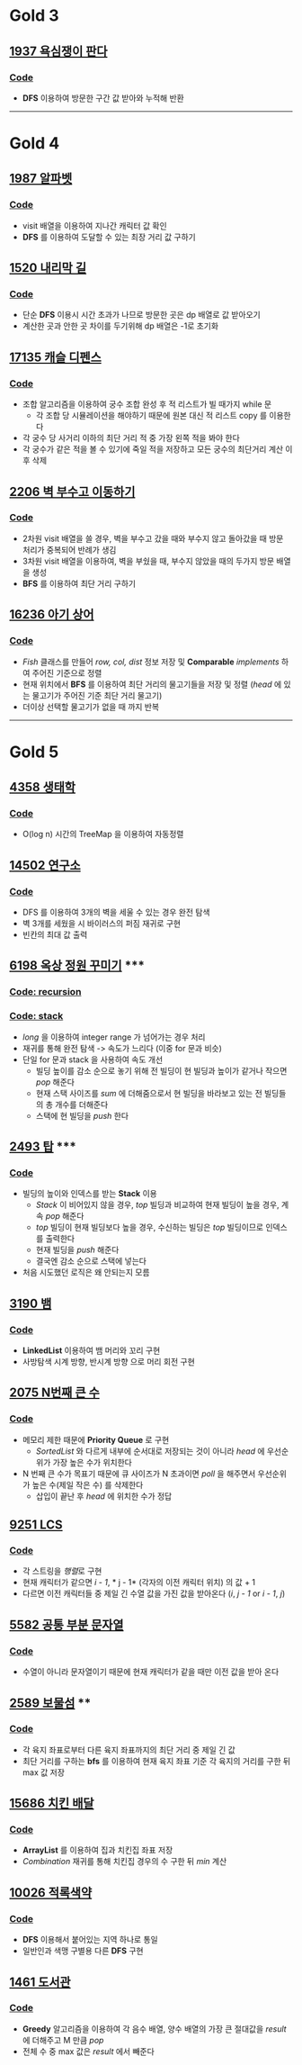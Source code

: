 # Gold 3
## [1937 욕심쟁이 판다](https://www.acmicpc.net/problem/1937)
### [Code](https://github.com/ljiwoo59/Algorithm_Java/blob/master/Baekjoon/gold/B1937.java)
* **DFS** 이용하여 방문한 구간 값 받아와 누적해 반환

---

# Gold 4
## [1987 알파벳](https://www.acmicpc.net/problem/1987)
### [Code](https://github.com/ljiwoo59/Algorithm_Java/blob/master/Baekjoon/gold/B1987.java)
* visit 배열을 이용하여 지나간 캐릭터 값 확인
* **DFS** 를 이용하여 도달할 수 있는 최장 거리 값 구하기

## [1520 내리막 길](https://www.acmicpc.net/problem/1520)
### [Code](https://github.com/ljiwoo59/Algorithm_Java/blob/master/Baekjoon/gold/B1520.java)
* 단순 **DFS** 이용시 시간 초과가 나므로 방문한 곳은 dp 배열로 값 받아오기
* 계산한 곳과 안한 곳 차이를 두기위해 dp 배열은 -1로 초기화

## [17135 캐슬 디펜스](https://www.acmicpc.net/problem/17135)
### [Code](https://github.com/ljiwoo59/Algorithm_Java/blob/master/Baekjoon/gold/B17135.java)
* 조합 알고리즘을 이용하여 궁수 조합 완성 후 적 리스트가 빌 때가지 while 문
  * 각 조합 당 시뮬레이션을 해야하기 때문에 원본 대신 적 리스트 copy 를 이용한다
* 각 궁수 당 사거리 이하의 최단 거리 적 중 가장 왼쪽 적을 봐야 한다
* 각 궁수가 같은 적을 볼 수 있기에 죽일 적을 저장하고 모든 궁수의 최단거리 계산 이후 삭제

## [2206 벽 부수고 이동하기](https://www.acmicpc.net/problem/2206)
### [Code](https://github.com/ljiwoo59/Algorithm_Java/blob/master/Baekjoon/gold/B2206.java)
* 2차원 visit 배열을 쓸 경우, 벽을 부수고 갔을 때와 부수지 않고 돌아갔을 때 방문 처리가 중복되어 반례가 생김
* 3차원 visit 배열을 이용하여, 벽을 부쉈을 때, 부수지 않았을 때의 두가지 방문 배열을 생성
* **BFS** 를 이용하여 최단 거리 구하기

## [16236 아기 상어](https://www.acmicpc.net/problem/16236)
### [Code](https://github.com/ljiwoo59/Algorithm_Java/blob/master/Baekjoon/gold/B16236.java)
* *Fish* 클래스를 만들어 *row, col, dist* 정보 저장 및 **Comparable** *implements* 하여 주어진 기준으로 정렬
* 현재 위치에서 **BFS** 를 이용하여 최단 거리의 물고기들을 저장 및 정렬 (*head* 에 있는 물고기가 주어진 기준 최단 거리 물고기)
* 더이상 선택할 물고기가 없을 때 까지 반복

---

# Gold 5
## [4358 생태학](https://www.acmicpc.net/problem/4358)
### [Code](https://github.com/ljiwoo59/Algorithm_Java/blob/master/Baekjoon/gold/B4358.java)
* O(log n) 시간의 TreeMap 을 이용하여 자동정렬

## [14502 연구소](https://www.acmicpc.net/problem/14502)
### [Code](https://github.com/ljiwoo59/Algorithm_Java/blob/master/Baekjoon/gold/B14502.java)
* DFS 를 이용하여 3개의 벽을 세울 수 있는 경우 완전 탐색
* 벽 3개를 세웠을 시 바이러스의 퍼짐 재귀로 구현
* 빈칸의 최대 값 출력

## [6198 옥상 정원 꾸미기](https://www.acmicpc.net/problem/6198) ***
### [Code: recursion](https://github.com/ljiwoo59/Algorithm_Java/blob/master/Baekjoon/gold/B6198.java)
### [Code: stack](https://github.com/ljiwoo59/Algorithm_Java/blob/master/Baekjoon/gold/B6198_2.java)
* *long* 을 이용하여 integer range 가 넘어가는 경우 처리
* 재귀를 통해 완전 탐색 -> 속도가 느리다 (이중 for 문과 비슷)
* 단일 for 문과 stack 을 사용하여 속도 개선
  * 빌딩 높이를 감소 순으로 놓기 위해 전 빌딩이 현 빌딩과 높이가 같거나 작으면 *pop* 해준다
  * 현재 스택 사이즈를 *sum* 에 더해줌으로서 현 빌딩을 바라보고 있는 전 빌딩들의 총 개수를 더해준다
  * 스택에 현 빌딩을 *push* 한다

## [2493 탑](https://www.acmicpc.net/problem/2493) ***
### [Code](https://github.com/ljiwoo59/Algorithm_Java/blob/master/Baekjoon/gold/B2493.java)
* 빌딩의 높이와 인덱스를 받는 **Stack** 이용
  * *Stack* 이 비어있지 않을 경우, *top* 빌딩과 비교하여 현재 빌딩이 높을 경우, 계속 *pop* 해준다
  * *top* 빌딩이 현재 빌딩보다 높을 경우, 수신하는 빌딩은 *top* 빌딩이므로 인덱스를 출력한다
  * 현재 빌딩을 *push* 해준다
  * 결국엔 감소 순으로 스택에 넣는다
* 처음 시도했던 로직은 왜 안되는지 모름

## [3190 뱀](https://www.acmicpc.net/problem/3190)
### [Code](https://github.com/ljiwoo59/Algorithm_Java/blob/master/Baekjoon/gold/B3190.java)
* **LinkedList** 이용하여 뱀 머리와 꼬리 구현
* 사방탐색 시계 방향, 반시계 방향 으로 머리 회전 구현

## [2075 N번째 큰 수](https://www.acmicpc.net/problem/2075)
### [Code](https://github.com/ljiwoo59/Algorithm_Java/blob/master/Baekjoon/gold/B2075.java)
* 메모리 제한 때문에 **Priority Queue** 로 구현
  * *SortedList* 와 다르게 내부에 순서대로 저장되는 것이 아니라 *head* 에 우선순위가 가장 높은 수가 위치한다
* N 번째 큰 수가 목표기 때문에 큐 사이즈가 N 초과이면 *poll* 을 해주면서 우선순위가 높은 수(제일 작은 수) 를 삭제한다
  * 삽입이 끝난 후 *head* 에 위치한 수가 정답

## [9251 LCS](https://www.acmicpc.net/problem/9251)
### [Code](https://github.com/ljiwoo59/Algorithm_Java/blob/master/Baekjoon/gold/B9251.java)
* 각 스트링을 *행렬*로 구현
* 현재 캐릭터가 같으면 *i - 1*, * j - 1* (각자의 이전 캐릭터 위치) 의 값 + 1
* 다르면 이전 캐릭터들 중 제일 긴 수열 값을 가진 값을 받아온다 (*i*, *j - 1* or *i - 1*, *j*)

## [5582 공통 부분 문자열](https://www.acmicpc.net/problem/5582)
### [Code](https://github.com/ljiwoo59/Algorithm_Java/blob/master/Baekjoon/gold/B5582.java)
* 수열이 아니라 문자열이기 때문에 현재 캐릭터가 같을 때만 이전 값을 받아 온다

## [2589 보물섬](https://www.acmicpc.net/problem/2589) **
### [Code](https://github.com/ljiwoo59/Algorithm_Java/blob/master/Baekjoon/gold/B2589.java)
* 각 육지 좌표로부터 다른 육지 좌표까지의 최단 거리 중 제일 긴 값
* 최단 거리를 구하는 **bfs** 를 이용하여 현재 육지 좌표 기준 각 육지의 거리를 구한 뒤 max 값 저장

## [15686 치킨 배달](https://www.acmicpc.net/problem/15686)
### [Code](https://github.com/ljiwoo59/Algorithm_Java/blob/master/Baekjoon/gold/B15686.java)
* **ArrayList** 를 이용하여 집과 치킨집 좌표 저장
* *Combination* 재귀를 통해 치킨집 경우의 수 구한 뒤 *min* 계산

## [10026 적록색약](https://www.acmicpc.net/problem/10026)
### [Code](https://github.com/ljiwoo59/Algorithm_Java/blob/master/Baekjoon/gold/B10026.java)
* **DFS** 이용해서 붙어있는 지역 하나로 통일
* 일반인과 색맹 구별용 다른 **DFS** 구현

## [1461 도서관](https://www.acmicpc.net/problem/1461)
### [Code](https://github.com/ljiwoo59/Algorithm_Java/blob/master/Baekjoon/gold/B1461.java)
* **Greedy** 알고리즘을 이용하여 각 음수 배열, 양수 배열의 가장 큰 절대값을 *result* 에 더해주고 M 만큼 *pop*
* 전체 수 중 max 값은 *result* 에서 빼준다
